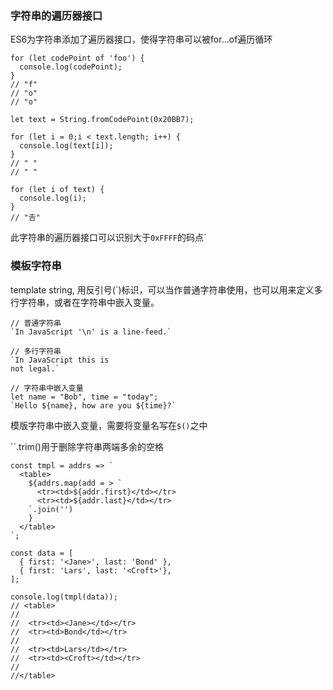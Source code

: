 ### 字符串的遍历器接口
ES6为字符串添加了遍历器接口，使得字符串可以被for...of遍历循环
```
for (let codePoint of 'foo') {
  console.log(codePoint);
}
// "f"
// "o"
// "o"

let text = String.fromCodePoint(0x20BB7);

for (let i = 0;i < text.length; i++) {
  console.log(text[i]);
}
// " "
// " "

for (let i of text) {
  console.log(i);
}
// "𠮷"
```
此字符串的遍历器接口可以识别大于`0xFFFF`的码点`

### 模板字符串
template string, 用反引号(`)标识，可以当作普通字符串使用，也可以用来定义多行字符串，或者在字符串中嵌入变量。
```
// 普通字符串
`In JavaScript '\n' is a line-feed.`

// 多行字符串
`In JavaScript this is 
not legal.`

// 字符串中嵌入变量
let name = "Bob", time = "today";
`Hello ${name}, how are you ${time}?`
```
模版字符串中嵌入变量，需要将变量名写在`$()`之中

``.trim()用于删除字符串两端多余的空格

```
const tmpl = addrs => `
  <table>
    ${addrs.map(add = > `
      <tr><td>${addr.first}</td></tr>
      <tr><td>${addr.last}</td></tr>
    `.join('')   
    }
  </table>
`;

const data = [
  { first: '<Jane>', last: 'Bond' },
  { first: 'Lars', last: '<Croft>'},
];

console.log(tmpl(data));
// <table>
// 
//  <tr><td><Jane></td></tr>
//  <tr><td>Bond</td></tr>
//
//  <tr><td>Lars</td></tr>
//  <tr><td><Croft></td></tr>
//
//</table>
```
